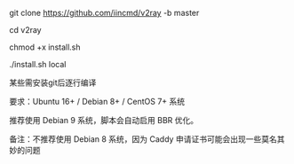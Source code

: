 git clone https://github.com/iincmd/v2ray -b master


cd v2ray

chmod +x install.sh

./install.sh local

某些需安装git后逐行编译

要求：Ubuntu 16+ / Debian 8+ / CentOS 7+ 系统

推荐使用 Debian 9 系统，脚本会自动启用 BBR 优化。

备注：不推荐使用 Debian 8 系统，因为 Caddy 申请证书可能会出现一些莫名其妙的问题
